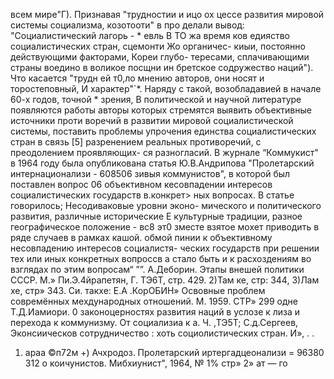 всем мире"Г). Признавая "трудностии и ицо ох
цессе развития мировой системы социализма, козотооти" в про
делали вывод: "Социалистический лагорь - * евль В ТО жа время
ков едияство социалистических стран, сцемонти Жо органичес-
киыи, постоянно действующими факторами, Кореи глубо-
тересами, сплачивающими страны воедино в воликое посщни ин
бретское содружество наций"). Что касается "трудн ей
т0,ло мнению авторов, они носят и торостеповный, И
характер"`*.
Наряду с такой, возобладавией в начале 60-х годов, точной
*
зрения, В политической и научной литературе появляются работы
авторы которых стремятся выявить объективные источники проти
воречий в развитии мировой социалистической системы, поставить
проблемы упрочения единства социалистических стран в связь [5]
разренением реальных противоречий, с преодолением проявляющих-
ся разногласий.
В журнале “Коммукист" в 1964 году была опубликована статья
Ю.В.Андрипова "Пролетарский интернационализи - 608506 зивыя
коммунистов", в которой был поставлен вопрос 06 объективном
кесовпадении интересов социалистических государств в.конкрет>
ных вопросах. В статье говорилось; Несодиваковые уровни эконо-
мического и политического развития, различные исторические Е
культурные традиции, разное географическое положение - вс8 эт0
зместе взятое мохет приводить в ряде случаев в рамках кашой.
обмой пинии к объективному несовпадению интересов социалистя-
ческих государств при решении тех или иных конкретных вопроссв
а стало быть и к расхоздениям во взглядах по этим вопросам“ ””.
А.Деборин. Этапы внешей политики СССР. М.»
Пи.Э.4йрапетян, Г.
ТЭ6Т, стр. 429.
2)Там ке, стр: 344,
З)Лам хе, стр» 343. Си. такхе: Е.А .КорОБИН» Освовные проблем
совремённых мехдународных отношений. М. 1959. СТР» 299 одне
Т.Д.Иамиори. 0 законоцерностях развития наций в услозе к
лиза и перехода к коммунизму. От социализиа к а.
Ч. ,ТЭ5Т; С.д.Сергеев, Эконсиическов сотрудничество :
хоть социолистических стран. И», . .
1) араа ©п72м
+) Ачхродоз. Пролетарский иртергадцеонализи = 96380 312
о коичунистов. Мибхиунист", 1964, № 1% стр» 2» ат
—
го
